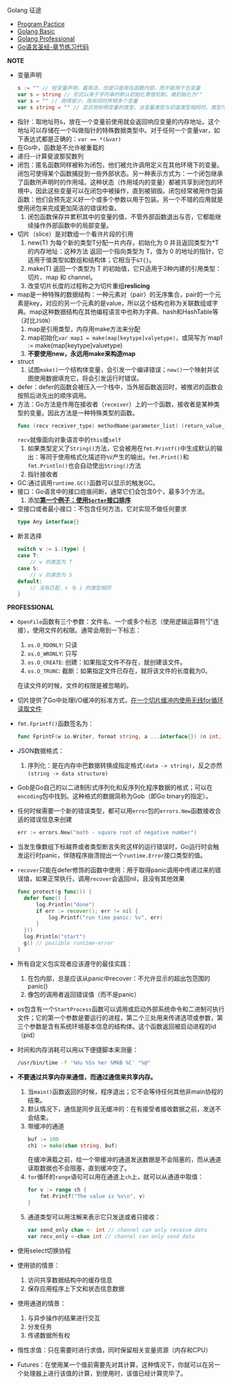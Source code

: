 Golang 征途

- [Program Pactice](https://github.com/Neras/golang-poker/tree/program-pactice)
- [Golang Basic](./basic)
- [Golang Professional](./professional)
- [Go语言圣经-章节练习代码](./gopl.io/)

**NOTE**
- 变量声明
    ```go
    s := "" // 短变量声明，最简洁，但是只能用在函数内部，而不能用于包变量
    var s = string // 形式以来于字符串的默认初始化零值机制，被初始化为""
    var s = "" // 用得很少，除非同时声明多个变量
    var s string = "" // 显式地标明变量的类型，当变量类型与初值类型相同时，类型冗余，但如果两者类型不同，变量类型就必须了
    ```
- 指针：取地址符`&`，放在一个变量前使用就会返回响应变量的内存地址。这个地址可以存储在一个叫做指针的特殊数据类型中。对于任何一个变量var，如下表达式都是正确的：`var == *(&var)`
- 在Go中，函数是不允许被重载的
- 递归--计算斐波那契数列
- 闭包：匿名函数同样被称为闭包，他们被允许调用定义在其他环境下的变量。闭包可使得某个函数捕捉到一些外部状态。另一种表示方式为：一个闭包继承了函数所声明时的作用域。这种状态（作用域内的变量）都被共享到闭包的环境中，因此这些变量可以在闭包中被操作，直到被销毁。闭包经常被用作包装函数：他们会预先定义好一个或多个参数以用于包装。另一个不错的应用就是使用闭包来完成更加简洁的错误检查。
  1. 闭包函数保存并累积其中的变量的值，不管外部函数退出与否，它都能继续操作外部函数中的局部变量。
- 切片（slice）是对数组一个看许片段的引用
  1. new(T) 为每个新的类型T分配一片内存，初始化为 0 并且返回类型为*T的内存地址：这种方法 返回一个指向类型为 T，值为 0 的地址的指针，它适用于值类型如数组和结构体；它相当于`&T{}`。 
  2. make(T) 返回一个类型为 T 的初始值，它只适用于3种内建的引用类型：切片、map 和 channel。
  3. 改变切片长度的过程称之为切片重组**reslicing**
- map是一种特殊的数据结构：一种元素对（pair）的无序集合，pair的一个元素是key，对应的另一个元素的是value，所以这个结构也称为关联数组或字典。map这种数据结构在其他编程语言中也称为字典、hash和HashTable等（对比`JSON`）
  1. map是引用类型，内存用make方法来分配
  2. map初始化`var map1 = make(map[keytype]valyetype)`，或简写为`map1 := make(map[keytype]valuetype)
  3. **不要使用new，永远用make来构造map**
- struct
  1. 试图`make()`一个结构体变量，会引发一个编译错误；`new()`一个映射并试图使用数据填充它，将会引发运行时错误。
- defer：defer的函数会被压入一个栈中，当外层函数返回时，被推迟的函数会按照后进先出的顺序调用。
- 方法：Go方法是作用在接收者（`receiver`）上的一个函数，接收者是某种类型的变量。因此方法是一种特殊类型的函数。
  ```go
  func (recv receiver_type) methodName(parameter_list) (return_value_list) {...}
  ```
  `recv`就像面向对象语言中的`this`或`self`
  1. 如果类型定义了`String()`方法，它会被用在`fmt.Printf()`中生成默认的输出：等同于使用格式化描述符`%V`产生的输出。`fmt.Print()`和`fmt.Println()`也会自动使出`String()`方法
  2. 指针接收者
- GC:通过调用`runtime.GC()`函数可以显示的触发GC。
- 接口：Go语言中的接口痘痕间断，通常它们会包含0个，最多3个方法。
  1. 添加[**第一个例子：使用`Sorter`接口排序**](./interface/sortmain.go)
- 空接口或者最小接口：不包含任何方法，它对实现不做任何要求
  ```go
  type Any interface{}
  ```
- 断言选择
  ```go
  switch v := i.(type) {
  case T:
      // v 的类型为 T
  case S:
      // v 的类型为 S
  default:
      // 没有匹配，v 与 i 的类型相同
  }
  ```
  
**PROFESSIONAL**
- `OpenFile`函数有三个参数：文件名、一个或多个标志（使用逻辑运算符"|"连接），使用文件的权限。通常会用到一下标志：
  1. `os.O_RDONLY`: 只读
  2. `os.O_WRONLY`: 只写
  3. `os.O_CREATE`: 创建：如果指定文件不存在，就创建该文件。
  4. `os.O_TRUNC`: 截断：如果指定文件已存在，就将该文件的长度截为0。
  
  在读文件的时候，文件的权限是被忽略的。
- 切片提供了Go中处理I/O缓冲的标准方式，[在一个切片缓冲内使用无线for循环读取文件](./professional/RWData/cat2.go)
- `fmt.Fprintf()`函数签名为：
  ```go
  func FprintF(w io.Writer, format string, a ...interface{}) (n int, err error)
  ```
- JSON数据格式：
  1. 序列化：是在内存中巴数据转换成指定格式`(data -> string)`，反之亦然`(string -> data structure)`
- Gob是Go自己的以二进制形式序列化和反序列化程序数据的格式；可以在`encoding`包中找到。这种格式的数据简称为Gob（即Go binary的指定）。
- 任何时候需要一个新的错误类型，都可以用`error`包的`errors.New`函数接收合适的错误信息来创建
  ```go
  err := errors.New("math - square root of negative number")
  ```
- 当发生像数组下标越界或者类型断言失败这样的运行错误时，Go运行时会触发运行时panic，伴随程序崩溃抛出一个`runtime.Error`接口类型的值。
- `recover`只能在defer修饰的函数中使用：用于取得panic调用中传递过来的错误值，如果正常执行，调用`recover`会返回nil，且没有其他效果
  ```go
  func protect(g func()) {
    defer func() {
  	    log.Println("done")
	    if err := recover(); err != nil {
   	        log.Printf("run time panic: %v", err)
   	    }
    }()
    log.Println("start")
    g() // posiible runtime-error
  }
  ```
- 所有自定义包实现者应该遵守的最佳实践：
  1. 在包内部，总是应该从panic中recover：不允许显示的超出包范围的panic()
  2. 像包的调用者返回错误值（而不是panic）
- os包含有一个`StartProcess`函数可以调用或启动外部系统命令和二进制可执行文件；它的第一个参数是要运行的进程，第二个三处用来传递选项或参数，第三个参数是含有系统环境基本信息的结构体。这个函数返回被启动进程的id（pid）
- 时间和内存消耗可以用以下便捷脚本来测量：
  ```bash
  /usr/bin/time -f '%Uu %Ss %er %MkB %C' "%@"
  ```
- **不要通过共享内存来通信，而通过通信来共享内存。**
  1. 当`main()`函数返回的时候，程序退出；它不会等待任何其他非main协程的结束。
  2. 默认情况下，通信是同步且无缓冲的：在有接受者接收数据之前，发送不会结束。
  3. 带缓冲的通道
      ```go
      buf := 100
      ch1 := make(chan string, buf)
      ```
     在缓冲满载之前，给一个带缓冲的通道发送数据是不会阻塞的，而从通道读取数据也不会阻塞，直到缓冲空了。
  4. `for`循环的`range`语句可以用在通道上`ch`上，就可以从通道中取值：
      ```go
      for v := range ch {
 	      fmt.Printf("The value is %v\n", v)
      }
      ```
  5. 通道类型可以用注解来表示它只发送或者只接收：
      ```go
      var send_only chan <- int // channel can only receive data
      var recv_only <-chan int // channel can only send data
      ```
- 使用select切换协程
- 使用锁的情景：
  1. 访问共享数据结构中的缓存信息
  2. 保存应用程序上下文和状态信息数据
- 使用通道的情景：
  1. 与异步操作的结果进行交互
  2. 分发任务
  3. 传递数据所有权
- 惰性求值：只在需要时进行求值，同时保留相关变量资源（内存和CPU）
- Futures：在使用某一个值前需要先对其计算，这种情况下，你就可以在另一个处理器上进行该值的计算，到使用时，该值已经计算完毕了。